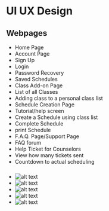 # UI UX Design

## Webpages

- Home Page
- Account Page
 - Sign Up
 - Login
 - Password Recovery
 - Saved Schedules
- Class Add-on Page
 - List of all Classes
 - Adding class to a personal class list
- Schedule Creation Page
 - Tutorial/help screen
 - Create a Schedule using class list
 - Complete Schedule
 - print Schedule
- F.A.Q. Page/Support Page
 - FAQ forum
 - Help Ticket for Counselors
 - View how many tickets sent
 - Countdown to actual scheduling
 
###
- ![alt text](https://drive.google.com/file/d/14yBU-RFLtM8yBv53cLbnNgy5tnjQMutj/view?usp=sharing)
- ![alt text](http://url/to/img.png)
- ![alt text](http://url/to/img.png)
- ![alt text](http://url/to/img.png)
- ![alt text](http://url/to/img.png)

